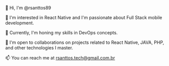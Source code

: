 👋 Hi, I'm @rsanttos89

👀 I'm interested in React Native and I'm passionate about Full Stack mobile development.

🌱 Currently, I'm honing my skills in DevOps concepts.

💞️ I'm open to collaborations on projects related to React Native, JAVA, PHP, and other technologies I master.

📫 You can reach me at rsanttos.tech@gmail.com.br

